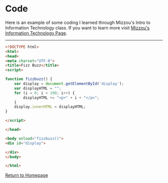 # Code

Here is an example of some coding I learned through Mizzou's Intro to Information Technology class. If you want to learn more visit [Mizzou's Information Technology Page](https://engineering.missouri.edu/academics/it/).

---

```html
<!DOCTYPE html>
<html>
<head>
<meta charset="UTF-8">
<title>Fizz Buzz</title>
<script>

function fizzbuzz() {
	var display = document.getElementById('display');
	var displayHTML = "";
	for (i = 0; i < 100; i++) {
		displayHTML += "<p>" + i + "</p>";
	}
	display.innerHTML = displayHTML;
}

</script>

</head>

<body onload="fizzbuzz()">
<div id="display">

</div>
</body>

</html>
```



[Return to Homepage](./aboutme.md)




